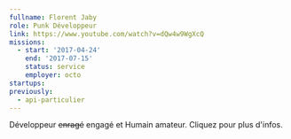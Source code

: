 ```yaml
---
fullname: Florent Jaby
role: Punk Développeur
link: https://www.youtube.com/watch?v=dQw4w9WgXcQ
missions:
  - start: '2017-04-24'
    end: '2017-07-15'
    status: service
    employer: octo
startups:
previously:
  - api-particulier
---
```


Développeur ~~enragé~~ engagé et Humain amateur. Cliquez pour plus d'infos.
